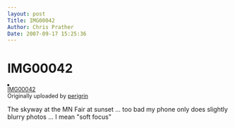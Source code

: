 ```yaml
---
layout: post
Title: IMG00042  
Author: Chris Prather
Date: 2007-09-17 15:25:36
---
```


# IMG00042
<a href="http://www.flickr.com/photos/perigrin/1295588662/" title="photo sharing"><img src="http://farm2.static.flickr.com/1342/1295588662_d2268bee39_m.jpg" alt="" style="border: solid 2px #000000;" /></a>
<br />
<span style="font-size: 0.9em; margin-top: 0px;"><a href="http://www.flickr.com/photos/perigrin/1295588662/">IMG00042</a> 
<br />
Originally uploaded by <a href="http://www.flickr.com/people/perigrin/">perigrin</a>
</span>
<br clear="all" />
<p>The skyway at the MN Fair at sunset ... too bad my phone only does slightly blurry photos ... I mean "soft focus"</p>
